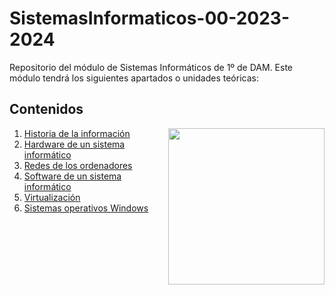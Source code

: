 # SistemasInformaticos-00-2023-2024
Repositorio del módulo de Sistemas Informáticos de 1º de DAM. Este módulo tendrá los siguientes apartados o unidades teóricas:

<h2>Contenidos</h2>
<picture> <img align="right" src="https://github.com/7oSkaaa/7oSkaaa/blob/main/Images/Right_Side.gif?raw=true" width = 250px></picture>
<ol>
  <li>
    <a href="https://github.com/Olmedo30/SistemasInformaticos-01-2023-2024">Historia de la información</a>
  </li>
  <li>
    <a href="https://github.com/Olmedo30/SistemasInformaticos-02-2023-2024">Hardware de un sistema informático</a>
  </li>
  <li>
    <a href="https://github.com/Olmedo30/SistemasInformaticos-03-2023-2024">Redes de los ordenadores</a>
  </li>
  <li>
    <a href="https://github.com/Olmedo30/SistemasInformaticos-04-2023-2024">Software de un sistema informático</a>
  </li>
  <li>
    <a href="https://github.com/Olmedo30/SistemasInformaticos-05-2023-2024">Virtualización</a>
  </li>
  <li>
    <a href="">Sistemas operativos Windows</a>
  </li>
</ol>
